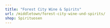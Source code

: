```yaml
---
title: "Forest City Wine & Spirits"
url: /middletown/forest-city-wine-und-spirits/
shop: Spirituosen
---
```

